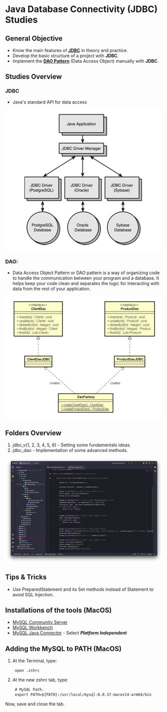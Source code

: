 # Java Database Connectivity (JDBC) Studies

## General Objective

* Know the main features of [**JDBC**](https://www.ibm.com/docs/en/cics-ts/6.1?topic=server-java-database-connectivity-jdbc) in theory and practice.
* Develop the basic structure of a project with **JDBC**.
* Implement the [**DAO Pattern**](https://www.geeksforgeeks.org/data-access-object-pattern/) (Data Access Object) manually with **JDBC**.

## Studies Overview

### **JDBC** 

* Java's standard API for data access

<img src="/assets/imgs/jdbc.png" alt="JDBC" width="600">

### **DAO:**

* Data Access Object Pattern or DAO pattern is a way of organizing code to handle the communication between your program and a database. It helps keep your code clean and separates the logic for interacting with data from the rest of your application.

<img src="/assets/imgs/dao.png" alt="DAO" width="600">

## Folders Overview

1. jdbc_v(1, 2, 3, 4, 5, 6) - Setting some fundamentals ideas.
2. jdbc_dao - Implementation of some advanced methods.

<img src="/assets/imgs/overview.png" alt="FOLDERS" width="600">

## Tips & Tricks

- Use PreparedStatement and its Set methods instead of Statement to avoid SQL Injection.

## Installations of the tools (MacOS)

* [MySQL Community Server](https://dev.mysql.com/downloads/mysql/)
* [MySQL Workbench](https://dev.mysql.com/downloads/workbench/)
* [MySQL Java Connector](https://dev.mysql.com/downloads/connector/j/) - Select __*Platform Independent*__ 

## Adding the MySQL to PATH (MacOS)

1. At the Terminal, type:

        open .zshrc


2. At the new zshrc tab, type:

        # MySQL Path.
        export PATH=${PATH}:/usr/local/mysql-8.0.37-macos14-arm64/bin


Now, save and close the tab.


